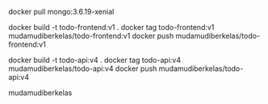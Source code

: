 docker pull mongo:3.6.19-xenial

docker build -t todo-frontend:v1 .
docker tag todo-frontend:v1  mudamudiberkelas/todo-frontend:v1
docker push mudamudiberkelas/todo-frontend:v1 

docker build -t todo-api:v4 .
docker tag todo-api:v4 mudamudiberkelas/todo-api:v4
docker push mudamudiberkelas/todo-api:v4


mudamudiberkelas